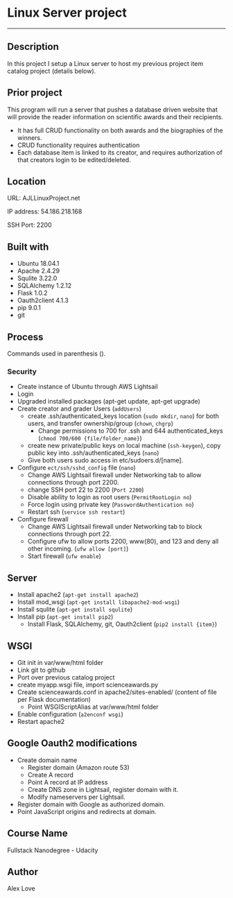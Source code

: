 # Linux Server project
________
## Description
In this project I setup a Linux server to host my previous project item catalog project (details below).

## Prior project
This program will run a server that pushes a database driven website that will provide the reader information on scientific awards and their recipients.
- It has full CRUD functionality on both awards and the biographies of the winners.
- CRUD functionality requires authentication
- Each database item is linked to its creator, and requires authorization of that creators login to be edited/deleted.

## Location
URL: AJLLinuxProject.net

IP address: 54.186.218.168

SSH Port: 2200

## Built with
* Ubuntu 18.04.1
* Apache 2.4.29
* Squlite 3.22.0
* SQLAlchemy 1.2.12
* Flask 1.0.2
* Oauth2client 4.1.3
* pip 9.0.1
* git

## Process
 Commands used in parenthesis ().
### Security
* Create instance of Ubuntu through AWS Lightsail
* Login
* Upgraded installed packages (apt-get update, apt-get upgrade)
* Create creator and grader Users (`addUsers`)
  * create .ssh/authenticated_keys location (`sudo mkdir`, `nano`) for both users, and transfer ownership/group (`chown`, `chgrp`)
    * Change permissions to 700 for .ssh and 644 authenticated_keys (`chmod 700/600 {file/folder_name}`)
  * create new private/public keys on local machine (`ssh-keygen`), copy public key into .ssh/authenticated_keys (`nano`)
  * Give both users sudo access in etc/sudoers.d/[name].
* Configure `ect/ssh/sshd_config` file (`nano`)
  * Change AWS Lightsail firewall under Networking tab to allow connections through port 2200.
  * change SSH port 22 to 2200 (`Port 2200`)
  * Disable ability to login as root users (`PermitRootLogin no`)
  * Force login using private key (`PasswordAuthentication no`)
  * Restart ssh (`service ssh restart`)
* Configure firewall
  * Change AWS Lightsail firewall under Networking tab to block connections through port 22.
  * Configure ufw to allow ports 2200, www(80), and 123 and deny all other incoming. (`ufw allow [port]`)
  * Start firewall (`ufw enable`)



## Server
* Install apache2 (`apt-get install apache2`)
* Install mod_wsgi (`apt-get install libapache2-mod-wsgi`)
* Install squlite (`apt-get install squlite`)
* Install pip (`apt-get install pip2`)
  * Install Flask, SQLAlchemy, git, Oauth2client (`pip2 install {item}`)

## WSGI
  * Git init in var/www/html folder
  * Link git to github
  * Port over previous catalog project
  * create myapp.wsgi file, import scienceawards.py
  * Create scienceawards.conf in apache2/sites-enabled/ (content of file per Flask documentation)
    * Point WSGIScriptAlias at var/www/html folder
  * Enable configuration (`a2enconf wsgi`)
  * Restart apache2

## Google Oauth2 modifications
  * Create domain name
    * Register domain (Amazon route 53)
    * Create A record
    * Point A record at IP address
    * Create DNS zone in Lightsail, register domain with it.
    * Modify nameservers per Lightsail.
  * Register domain with Google as authorized domain.
  * Point JavaScript origins and redirects at domain.


## Course Name
Fullstack Nanodegree - Udacity

## Author
Alex Love
